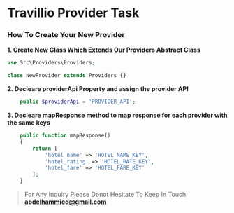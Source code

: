# Travillio Provider Task

### How To Create Your New Provider 
**1. Create New Class Which Extends Our Providers Abstract Class**
```php
use Src\Providers\Providers;

class NewProvider extends Providers {}
```

**2. Decleare providerApi Property and assign the provider API**
```php
    public $providerApi = 'PROVIDER_API';
```
**3. Decleare mapResponse method to map response for each provider with the same keys**
```php
    public function mapResponse()
    {
        return [
            'hotel_name' => 'HOTEL_NAME_KEY',
            'hotel_rating' => 'HOTEL_RATE_KEY',
            'hotel_fare' => 'HOTEL_FARE_KEY'
        ];
    }
```

> For Any Inquiry Please Donot Hesitate To Keep In Touch **abdelhammied@gmail.com**